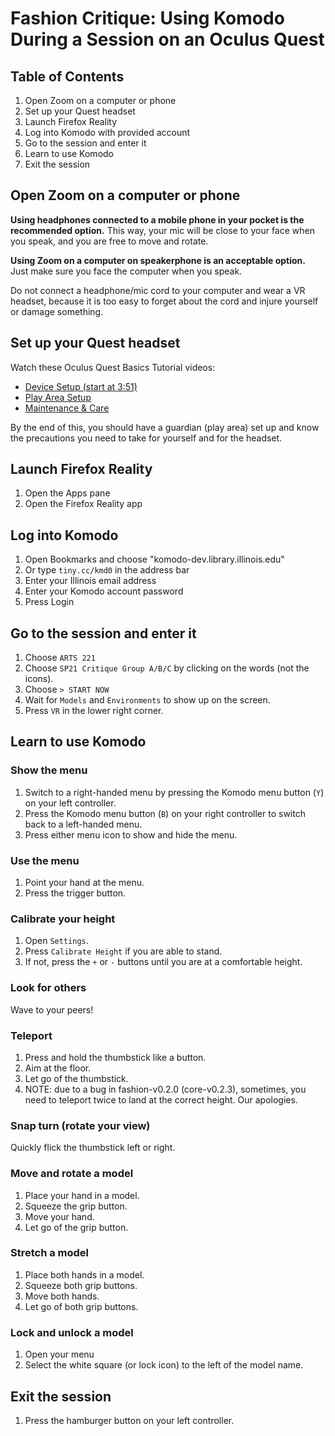 # Fashion Critique: Using Komodo During a Session on an Oculus Quest

## Table of Contents

1. Open Zoom on a computer or phone
1. Set up your Quest headset
3. Launch Firefox Reality
4. Log into Komodo with provided account 
5. Go to the session and enter it
6. Learn to use Komodo
7. Exit the session

## Open Zoom on a computer or phone 

**Using headphones connected to a mobile phone in your pocket is the recommended option.** This way, your mic will be close to your face when you speak, and you are free to move and rotate.

**Using Zoom on a computer on speakerphone is an acceptable option.** Just make sure you face the computer when you speak.

Do not connect a headphone/mic cord to your computer and wear a VR headset, because it is too easy to forget about the cord and injure yourself or damage something. 

## Set up your Quest headset

Watch these Oculus Quest Basics Tutorial videos: 
* [Device Setup (start at 3:51)](https://youtu.be/6XfAG6lyl_8?list=PLL2xVXGs1SP68VZKkUtUt-TaEvEXCr4qx&t=231)
* [Play Area Setup](https://www.youtube.com/watch?v=zh5ldprM5Mg&list=PLL2xVXGs1SP68VZKkUtUt-TaEvEXCr4qx&index=2)
* [Maintenance & Care](https://www.youtube.com/watch?v=n_u0DMMlYAU&list=PLL2xVXGs1SP68VZKkUtUt-TaEvEXCr4qx&index=3)

By the end of this, you should have a guardian (play area) set up and know the precautions you need to take for yourself and for the headset. 

## Launch Firefox Reality

1. Open the Apps pane
2. Open the Firefox Reality app

## Log into Komodo

1. Open Bookmarks and choose "komodo-dev.library.illinois.edu"
2. Or type `tiny.cc/kmd0` in the address bar
4. Enter your Illinois email address
5. Enter your Komodo account password
6. Press Login

## Go to the session and enter it

1. Choose `ARTS 221`
2. Choose `SP21 Critique Group A/B/C` by clicking on the words (not the icons).
3. Choose `> START NOW`
4. Wait for `Models` and `Environments` to show up on the screen.
5. Press `VR` in the lower right corner. 

## Learn to use Komodo

### Show the menu

1. Switch to a right-handed menu by pressing the Komodo menu button (`Y`) on your left controller.
2. Press the Komodo menu button (`B`) on your right controller to switch back to a left-handed menu.
3. Press either menu icon to show and hide the menu. 

### Use the menu

1. Point your hand at the menu.
2. Press the trigger button. 

### Calibrate your height

1. Open `Settings`.
2. Press `Calibrate Height` if you are able to stand.
3. If not, press the `+` or `-` buttons until you are at a comfortable height. 

### Look for others

Wave to your peers!

### Teleport

1. Press and hold the thumbstick like a button.
2. Aim at the floor.
3. Let go of the thumbstick. 
4. NOTE: due to a bug in fashion-v0.2.0 (core-v0.2.3), sometimes, you need to teleport twice to land at the correct height. Our apologies. 

### Snap turn (rotate your view)

Quickly flick the thumbstick left or right.

### Move and rotate a model

1. Place your hand in a model.
2. Squeeze the grip button. 
3. Move your hand.
4. Let go of the grip button.

### Stretch a model

1. Place both hands in a model.
2. Squeeze both grip buttons. 
3. Move both hands.
4. Let go of both grip buttons.

### Lock and unlock a model

1. Open your menu
2. Select the white square (or lock icon) to the left of the model name.

## Exit the session

1. Press the hamburger button on your left controller. 
